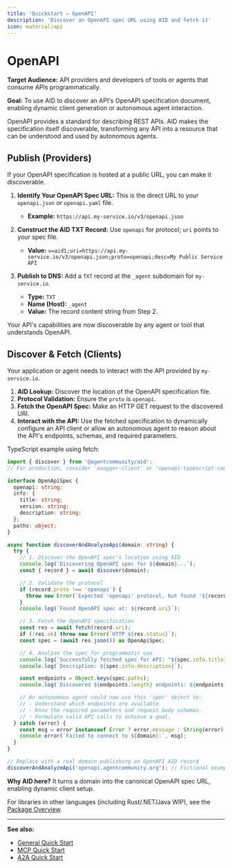 ```yaml
---
title: 'Quickstart — OpenAPI'
description: 'Discover an OpenAPI spec URL using AID and fetch it'
icon: material/api
---
```


# OpenAPI

**Target Audience:** API providers and developers of tools or agents that consume APIs programmatically.

**Goal:** To use AID to discover an API's OpenAPI specification document, enabling dynamic client generation or autonomous agent interaction.

OpenAPI provides a standard for describing REST APIs. AID makes the specification itself discoverable, transforming any API into a resource that can be understood and used by autonomous agents.

## Publish (Providers)

If your OpenAPI specification is hosted at a public URL, you can make it discoverable.

1.  **Identify Your OpenAPI Spec URL:** This is the direct URL to your `openapi.json` or `openapi.yaml` file.
    - **Example:** `https://api.my-service.io/v3/openapi.json`

2.  **Construct the AID TXT Record:** Use `openapi` for protocol; `uri` points to your spec file.
    - **Value:** `v=aid1;uri=https://api.my-service.io/v3/openapi.json;proto=openapi;desc=My Public Service API`

3.  **Publish to DNS:** Add a `TXT` record at the `_agent` subdomain for `my-service.io`.
    - **Type:** `TXT`
    - **Name (Host):** `_agent`
    - **Value:** The record content string from Step 2.

Your API's capabilities are now discoverable by any agent or tool that understands OpenAPI.

## Discover & Fetch (Clients)

Your application or agent needs to interact with the API provided by `my-service.io`.

1.  **AID Lookup:** Discover the location of the OpenAPI specification file.
2.  **Protocol Validation:** Ensure the `proto` is `openapi`.
3.  **Fetch the OpenAPI Spec:** Make an HTTP GET request to the discovered URI.
4.  **Interact with the API:** Use the fetched specification to dynamically configure an API client or allow an autonomous agent to reason about the API's endpoints, schemas, and required parameters.

TypeScript example using fetch:

```ts
import { discover } from '@agentcommunity/aid';
// For production, consider 'swagger-client' or 'openapi-typescript-codegen'

interface OpenApiSpec {
  openapi: string;
  info: {
    title: string;
    version: string;
    description: string;
  };
  paths: object;
}

async function discoverAndAnalyzeApi(domain: string) {
  try {
    // 1. Discover the OpenAPI spec's location using AID
    console.log(`Discovering OpenAPI spec for ${domain}...`);
    const { record } = await discover(domain);

    // 2. Validate the protocol
    if (record.proto !== 'openapi') {
      throw new Error(`Expected 'openapi' protocol, but found '${record.proto}'`);
    }
    console.log(`Found OpenAPI spec at: ${record.uri}`);

    // 3. Fetch the OpenAPI specification
    const res = await fetch(record.uri);
    if (!res.ok) throw new Error(`HTTP ${res.status}`);
    const spec = (await res.json()) as OpenApiSpec;

    // 4. Analyze the spec for programmatic use
    console.log(`Successfully fetched spec for API: "${spec.info.title}" (v${spec.info.version})`);
    console.log(`Description: ${spec.info.description}`);

    const endpoints = Object.keys(spec.paths);
    console.log(`Discovered ${endpoints.length} endpoints: ${endpoints.slice(0, 3).join(', ')}...`);

    // An autonomous agent could now use this 'spec' object to:
    // - Understand which endpoints are available.
    // - Know the required parameters and request body schemas.
    // - Formulate valid API calls to achieve a goal.
  } catch (error) {
    const msg = error instanceof Error ? error.message : String(error);
    console.error(`Failed to connect to ${domain}:`, msg);
  }
}

// Replace with a real domain publishing an OpenAPI AID record
discoverAndAnalyzeApi('openapi.agentcommunity.org'); // Fictional example domain
```

**Why AID here?** It turns a domain into the canonical OpenAPI spec URL, enabling dynamic client setup.

For libraries in other languages (including Rust/.NET/Java WIP), see the [Package Overview](./index.md#package-overview).

---

**See also:**

- [General Quick Start](./index.md)
- [MCP Quick Start](./quickstart_mcp.md)
- [A2A Quick Start](./quickstart_a2a.md)
